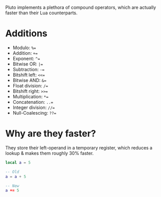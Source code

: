 Pluto implements a plethora of compound operators, which are actually faster than their Lua counterparts.
# Additions
- Modulo: `%=`
- Addition: `+=`
- Exponent: `^=`
- Bitwise OR: `|=`
- Subtraction: `-=`
- Bitshift left: `<<=`
- Bitwise AND: `&=`
- Float division: `/=`
- Bitshift right: `>>=`
- Multiplication: `*=`
- Concatenation: `..=`
- Integer division: `//=`
- Null-Coalescing: `??=`
# Why are they faster?
They store their left-operand in a temporary register, which reduces a lookup & makes them roughly 30% faster.

```lua title="Example Code"
local a = 5

-- Old
a = a + 5

-- New
a += 5
```
